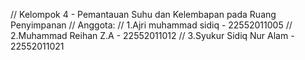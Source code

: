 // Kelompok 4 - Pemantauan Suhu dan Kelembapan pada Ruang Penyimpanan
// Anggota: 
// 1.Ajri muhammad sidiq - 22552011005
// 2.Muhammad Reihan Z.A - 22552011012
// 3.Syukur Sidiq Nur Alam - 22552011021
